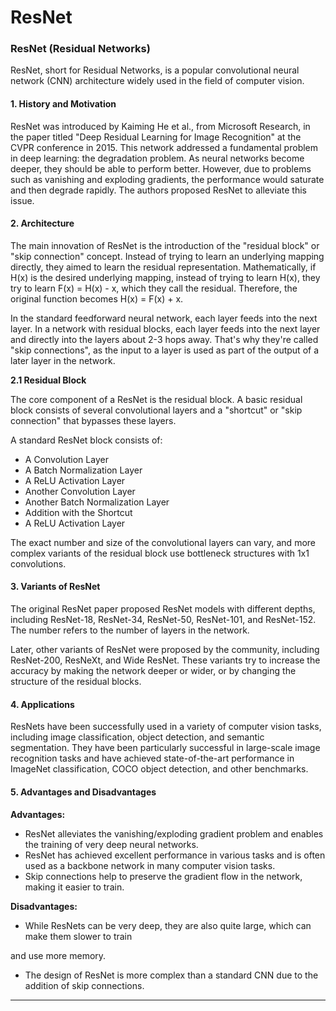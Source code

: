 # ResNet

### **ResNet (Residual Networks)**

ResNet, short for Residual Networks, is a popular convolutional neural network (CNN) architecture widely used in the field of computer vision.

#### **1. History and Motivation**

ResNet was introduced by Kaiming He et al., from Microsoft Research, in the paper titled "Deep Residual Learning for Image Recognition" at the CVPR conference in 2015. This network addressed a fundamental problem in deep learning: the degradation problem. As neural networks become deeper, they should be able to perform better. However, due to problems such as vanishing and exploding gradients, the performance would saturate and then degrade rapidly. The authors proposed ResNet to alleviate this issue.

#### **2. Architecture**

The main innovation of ResNet is the introduction of the "residual block" or "skip connection" concept. Instead of trying to learn an underlying mapping directly, they aimed to learn the residual representation. Mathematically, if H(x) is the desired underlying mapping, instead of trying to learn H(x), they try to learn F(x) = H(x) - x, which they call the residual. Therefore, the original function becomes H(x) = F(x) + x.

In the standard feedforward neural network, each layer feeds into the next layer. In a network with residual blocks, each layer feeds into the next layer and directly into the layers about 2-3 hops away. That's why they're called "skip connections", as the input to a layer is used as part of the output of a later layer in the network.

**2.1 Residual Block**

The core component of a ResNet is the residual block. A basic residual block consists of several convolutional layers and a "shortcut" or "skip connection" that bypasses these layers.

A standard ResNet block consists of:

* A Convolution Layer
* A Batch Normalization Layer
* A ReLU Activation Layer
* Another Convolution Layer
* Another Batch Normalization Layer
* Addition with the Shortcut
* A ReLU Activation Layer

The exact number and size of the convolutional layers can vary, and more complex variants of the residual block use bottleneck structures with 1x1 convolutions.

#### **3. Variants of ResNet**

The original ResNet paper proposed ResNet models with different depths, including ResNet-18, ResNet-34, ResNet-50, ResNet-101, and ResNet-152. The number refers to the number of layers in the network.

Later, other variants of ResNet were proposed by the community, including ResNet-200, ResNeXt, and Wide ResNet. These variants try to increase the accuracy by making the network deeper or wider, or by changing the structure of the residual blocks.

#### **4. Applications**

ResNets have been successfully used in a variety of computer vision tasks, including image classification, object detection, and semantic segmentation. They have been particularly successful in large-scale image recognition tasks and have achieved state-of-the-art performance in ImageNet classification, COCO object detection, and other benchmarks.

#### **5. Advantages and Disadvantages**

**Advantages:**

* ResNet alleviates the vanishing/exploding gradient problem and enables the training of very deep neural networks.
* ResNet has achieved excellent performance in various tasks and is often used as a backbone network in many computer vision tasks.
* Skip connections help to preserve the gradient flow in the network, making it easier to train.

**Disadvantages:**

* While ResNets can be very deep, they are also quite large, which can make them slower to train

and use more memory.

* The design of ResNet is more complex than a standard CNN due to the addition of skip connections.

***
